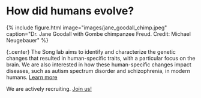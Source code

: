 ---
---

# How did humans evolve?

{%
  include figure.html
  image="images/jane_goodall_chimp.jpeg"
  caption="Dr. Jane Goodall with Gombe chimpanzee Freud. Credit: Michael Neugebauer"
%}

{:.center}
The Song lab aims to identify and characterize the genetic changes that resulted in human-specific traits, with a particular focus on the brain. We are also interested in how these human-specific changes impact diseases, such as autism spectrum disorder and schizophrenia, in modern humans. [Learn more](research)

We are actively recruiting. [Join us!](joinus)